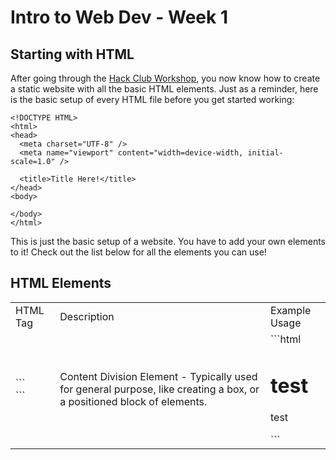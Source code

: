 # Intro to Web Dev - Week 1

## Starting with HTML
After going through the [Hack Club Workshop](https://hackclub.com/workshops/personal_website), you now know how to create a static website with all the basic HTML elements. Just as a reminder, here is the basic setup of every HTML file before you get started working:
```
<!DOCTYPE HTML>
<html>
<head>
  <meta charset="UTF-8" />
  <meta name="viewport" content="width=device-width, initial-scale=1.0" />

  <title>Title Here!</title>
</head>
<body>

</body>
</html>
```
This is just the basic setup of a website. You have to add your own elements to it! Check out the list below for all the elements you can use!

## HTML Elements

<table>
<tr><td>HTML Tag</td><td>Description</td><td>Example Usage</td></tr>
<tr><td>```<div>```</td><td>Content Division Element - Typically used for general purpose, like creating a box, or a positioned block of elements.</td>
<td>
  ```html
    <div>
      <h1>test</h1>
      <p>test</p>
    </div>
  ```
</td>
</tr>
</table>
